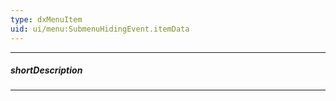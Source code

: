 ```yaml
---
type: dxMenuItem
uid: ui/menu:SubmenuHidingEvent.itemData
---
```

---
##### shortDescription
<!-- Description goes here -->

---
<!-- Description goes here -->